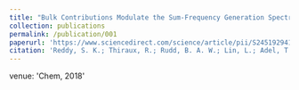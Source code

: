 ```yaml
---
title: "Bulk Contributions Modulate the Sum-Frequency Generation Spectra of Water on Model Sea-Spray Aerosols"
collection: publications
permalink: /publication/001
paperurl: 'https://www.sciencedirect.com/science/article/pii/S245192941830175X'
citation: 'Reddy, S. K.; Thiraux, R.; Rudd, B. A. W.; Lin, L.; Adel, T.; Joutsuka, T.; Geiger, F. M.; Allen, H. C.; Morita, A. & Paesani, F. <i>Chem </i>, Vol. 4, pp. 1629-1644, 2018'
---
```



venue: 'Chem, 2018'
